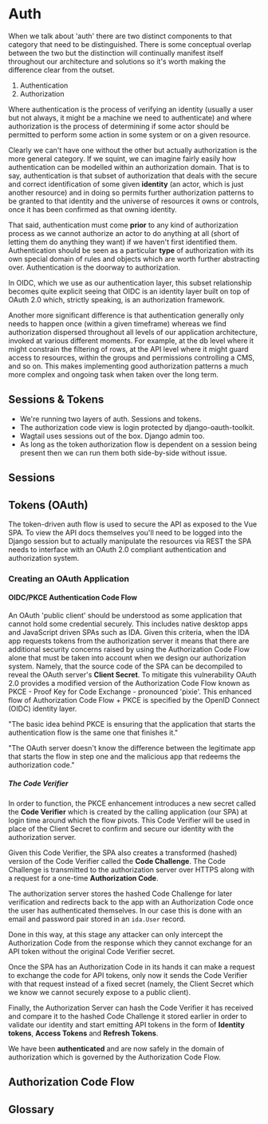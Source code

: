 # Auth

When we talk about 'auth' there are two distinct components to that category
that need to be distinguished. There is some conceptual overlap between the two
but the distinction will continually manifest itself throughout our
architecture and solutions so it's worth making the difference clear from the
outset.

1. Authentication
2. Authorization

Where authentication is the process of verifying an identity (usually a user
but not always, it might be a machine we need to authenticate) and where
authorization is the process of determining if some actor should be permitted
to perform some action in some system or on a given resource.

Clearly we can't have one without the other but actually authorization is the
more general category. If we squint, we can imagine fairly easily how
authentication can be modelled within an authorization domain. That is to say,
authentication is that subset of authorization that deals with the secure and
correct identification of some given **identity** (an actor, which is just
another resource) and in doing so permits further authorization patterns to be
granted to that identity and the universe of resources it owns or controls,
once it has been confirmed as that owning identity.

That said, authentication must come **prior** to any kind of authorization
process as we cannot authorize an actor to do anything at all (short of letting
them do anything they want) if we haven't first identified them. Authentication
should be seen as a particular **type** of authorization with its own special
domain of rules and objects which are worth further abstracting over.
Authentication is the doorway to authorization.

In OIDC, which we use as our authentication layer, this subset relationship
becomes quite explicit seeing that OIDC is an identity layer built on top of
OAuth 2.0 which, strictly speaking, is an authorization framework.

Another more significant difference is that authentication generally only needs
to happen once (within a given timeframe) whereas we find authorization
dispersed throughout all levels of our application architecture, invoked at
various different moments. For example, at the db level where it might
constrain the filtering of rows, at the API level where it might guard access
to resources, within the groups and permissions controlling a CMS, and so on.
This makes implementing good authorization patterns a much more complex and
ongoing task when taken over the long term.

## Sessions & Tokens

- We're running two layers of auth. Sessions and tokens.
- The authorization code view is login protected by django-oauth-toolkit.
- Wagtail uses sessions out of the box. Django admin too.
- As long as the token authorization flow is dependent on a session being
  present then we can run them both side-by-side without issue.

## Sessions

## Tokens (OAuth)

The token-driven auth flow is used to secure the API as exposed to the Vue SPA.
To view the API docs themselves you'll need to be logged into the Django
session but to actually manipulate the resources via REST the SPA needs to
interface with an OAuth 2.0 compliant authentication and authorization system.

### Creating an OAuth Application

#### OIDC/PKCE Authentication Code Flow

An OAuth 'public client' should be understood as some application that cannot
hold some credential securely. This includes native desktop apps and JavaScript
driven SPAs such as IDA. Given this criteria, when the IDA app requests
tokens from the authorization server it means that there are additional
security concerns raised by using the Authorization Code Flow alone that must
be taken into account when we design our authorization system. Namely, that the
source code of the SPA can be decompiled to reveal the OAuth server's **Client
Secret**. To mitigate this vulnerability OAuth 2.0 provides a modified version
of the Authorization Code Flow known as PKCE - Proof Key for Code Exchange -
pronounced 'pixie'. This enhanced flow of Authorization Code Flow + PKCE is
specified by the OpenID Connect (OIDC) identity layer.

"The basic idea behind PKCE is ensuring that the application that starts the
authentication flow is the same one that finishes it."

"The OAuth server doesn't know the difference between the legitimate app that
starts the flow in step one and the malicious app that redeems the
authorization code."

##### The Code Verifier

In order to function, the PKCE enhancement introduces a new secret called the
**Code Verifier** which is created by the calling application (our SPA) at
login time around which the flow pivots. This Code Verifier will be used in
place of the Client Secret to confirm and secure our identity with the
authorization server.

Given this Code Verifier, the SPA also creates a transformed (hashed) version
of the Code Verifier called the **Code Challenge**. The Code Challenge is
transmitted to the authorization server over HTTPS along with a request for a
one-time **Authorization Code**.

The authorization server stores the hashed Code Challenge for later
verification and redirects back to the app with an Authorization Code once the
user has authenticated themselves. In our case this is done with an email and
password pair stored in an `ida.User` record.

Done in this way, at this stage any attacker can only intercept the
Authorization Code from the response which they cannot exchange for an API
token without the original Code Verifier secret.

Once the SPA has an Authorization Code in its hands it can make a request to
exchange the code for API tokens, only now it sends the Code Verifier with that
request instead of a fixed secret (namely, the Client Secret which we know we
cannot securely expose to a public client).

Finally, the Authorization Server can hash the Code Verifier it has received
and compare it to the hashed Code Challenge it stored earlier in order to
validate our identity and start emitting API tokens in the form of **Identity
tokens**, **Access Tokens** and **Refresh Tokens**.

We have been **authenticated** and are now safely in the domain of
authorization which is governed by the Authorization Code Flow.

## Authorization Code Flow

## Glossary
